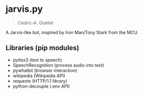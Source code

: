 # jarvis.py

> Cedric-A. Ouellet

A Jarvis-like bot, inspired by Iron Man/Tony Stark from the MCU.

## Libraries (pip modules)
- pyttsx3 (text to speech)
- SpeechRecognition (process audio into text)
- pywhatkit (browser interaction)
- wikipedia (Wikipedia API)
- requests (HTTP/1.1 library)
- python-decouple (.env API)
